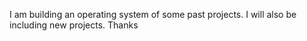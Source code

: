 I am building an operating system of some past projects. I will also be including new projects.
Thanks
